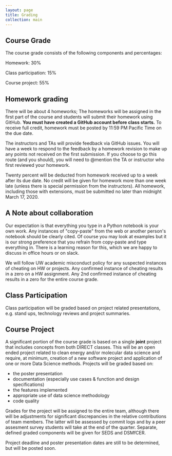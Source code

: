 ```yaml
---
layout: page
title: Grading
collection: main
---
```


## Course Grade

The course grade consists of the following components and percentages:

Homework: 30%

Class participation: 15%

Course project: 55%

## Homework grading

There will be about 4 homeworks;
The homeworks will be assigned in the first part of the course and students will submit
their homework using GitHub. **You must have created a GitHub account before class starts.**
To receive full credit, homework must be posted by 11:59 PM Pacific Time on the due date.
<!--Due to the holiday schedule in Winter quarter, homework may be assigned either on a Tuesday or a Thursday.-->  The instructors and TAs will provide feedback via GitHub issues.  You will have a week to respond to the feedback by a homework revision to make up any points not received on the first submission.  If you choose to go this route (and you should), you will need to @mention the TA or instructor who first reviewed your homework.
Twenty percent will be deducted from homework received up to a week after its due date.
No credit will be given for homework more than one week late (unless there is special permission from the instructors).
All homework, including those with extensions, must be submitted no later than midnight March 17, 2020.

## A Note about collaboration

Our expectation is that everything you type in a Python notebook is your own work. Any instances of "copy-paste" from the web or another person's notebook should be clearly cited. Of course you may look at examples but it is our strong preference that you refrain from copy-paste and type everything in. There is a learning reason for this, which we are happy to discuss in office hours or on slack.

We will follow UW academic misconduct policy for any suspected instances of cheating on HW or projects. Any confirmed instance of cheating results in a zero on a HW assignment. Any 2nd confirmed instance of cheating results in a zero for the entire course grade.

## Class Participation

Class participation will be graded based on project related presentations, e.g.
stand ups, technology reviews and project summaries.

## Course Project

A significant portion of the course grade is based on a single **joint** project that includes concepts from both DIRECT classes. This will be an open ended project related to clean energy and/or molecular data science and require, at minimum, creation of a new software project and application of one or more Data Science methods.
Projects will be graded based on:
- the poster presentation
- documentation (especially use cases & function and design specifications)
- the features implemented
- appropriate use of data science methodology
- code quality

Grades for the project will be assigned to the entire team, although
there will be adjustments for significant discrepancies in the relative 
contributions of team members.  The latter will be assessed by commit 
logs and by a peer assesment survey students will take at the end of the quarter. 
Separate, defined graded components will be given for SEDS and DSMfCER.

Project deadline and poster presentation dates are still to be determined, but will be posted soon.

<!--are due by midnight March 19, 2019 - 4:30 - 6:20 PM.

Poster Presentation will take place on Mar 19, 2019 in the NanoES building... Ask Chad!-->
